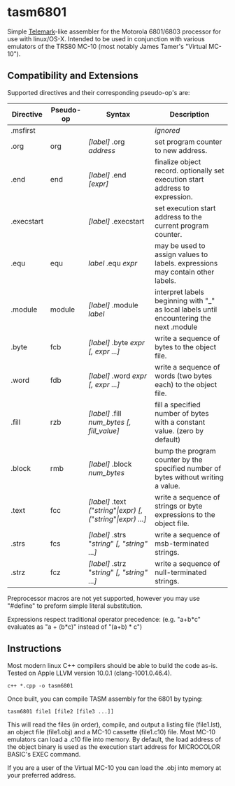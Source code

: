 # tasm6801
Simple [Telemark](http://www.s100computers.com/Software%20Folder/6502%20Monitor/The%20Telemark%20Assembler%20Manual.pdf)-like assembler for the Motorola 6801/6803 processor for use with linux/OS-X.  Intended to be used in conjunction with various emulators of the TRS80 MC-10 (most notably James Tamer's "Virtual MC-10").

## Compatibility and Extensions
Supported directives and their corresponding pseudo-op's are:

Directive  | Pseudo-op | Syntax                                                                | Description
---------  | --------- | --------------------------------------------------------------------- | -----------
.msfirst   |           |                                                                       | *ignored*
.org       | org       | *[label]* .org *address*                                              | set program counter to new address.
.end       | end       | *[label]* .end *[expr]*                                               | finalize object record.  optionally set execution start address to expression.
.execstart |           | *[label]* .execstart                                                  | set execution start address to the current program counter.
.equ       | equ       | *label* .equ *expr*                                                   | may be used to assign values to labels.  expressions may contain other labels.
.module    | module    | *[label]* .module *label*                                             | interpret labels beginning with "_" as local labels until encountering the next .module
.byte      | fcb       | *[label]* .byte *expr* *[, expr ...]*                                 | write a sequence of bytes to the object file.
.word      | fdb       | *[label]* .word *expr* *[, expr ...]*                                 | write a sequence of words (two bytes each) to the object file.
.fill      | rzb       | *[label]* .fill *num_bytes* *[, fill_value]*                          | fill a specified number of bytes with a constant value.  (zero by default)
.block     | rmb       | *[label]* .block *num_bytes*                                          | bump the program counter by the specified number of bytes without writing a value.
.text      | fcc       | *[label]* .text *(*"*string*"*\|expr)* *[, (*"*string*"*\|expr) ...]* | write a sequence of strings or byte expressions to the object file.
.strs      | fcs       | *[label]* .strs "*string*" *[, "string" ...]*                         | write a sequence of msb-terminated strings.
.strz      | fcz       | *[label]* .strz "*string*" *[, "string" ...]*                         | write a sequence of null-terminated strings.

Preprocessor macros are not yet supported, however you may use "#define" to preform simple literal substitution.

Expressions respect traditional operator precedence: (e.g. "a+b\*c" evaluates as "a + (b\*c)" instead of "(a+b) \* c")

## Instructions
Most modern linux C++ compilers should be able to build the code as-is.  Tested on Apple LLVM version 10.0.1 (clang-1001.0.46.4).

```
c++ *.cpp -o tasm6801
```

Once built, you can compile TASM assembly for the 6801 by typing:

```
tasm6801 file1 [file2 [file3 ...]]
```

This will read the files (in order), compile, and output a listing file (file1.lst), an object file (file1.obj) and a MC-10 cassette (file1.c10) file.   Most MC-10 emulators can load a .c10 file into memory.  By default, the load address of the object binary is used as the execution start address for MICROCOLOR BASIC's EXEC command.  

If you are a user of the Virtual MC-10 you can load the .obj into memory at your preferred address. 

